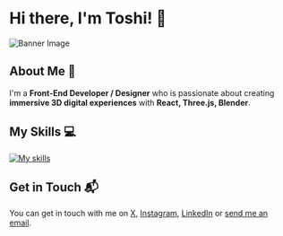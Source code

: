 # Hi there, I'm Toshi! 👋

![Banner Image](your_banner_image_url_here)

## About Me 🚀

I'm a **Front-End Developer / Designer** who is passionate about creating **immersive 3D digital experiences** with **React, Three.js, Blender**. 

## My Skills 💻 

[![My skills](https://skillicons.dev/icons?i=html,css,js,threejs,tailwind,react,cpp,blender,unreal,arduino)](https://skillicons.dev)

<!--
## Featured Projects ⚡

### [Portfolio website](project_1_link)

![Project 1 Screenshot](project_1_screenshot_url)

**[Project 1 Title]** is a **[brief project description]** built with **[technologies used]**. This project demonstrates my ability to **[skills demonstrated by the project]**. You can check out the repository [here](project_1_repository_link).

### [OBJECT Rotterdam](project_2_link)

![Project 2 Screenshot](project_2_screenshot_url)

**[Project 2 Title]** is a **[brief project description]** built with **[technologies used]**. This project showcases my skills in **[skills demonstrated by the project]**. You can check out the repository [here](project_2_repository_link).

-->

## Get in Touch 📬

You can get in touch with me on [X](https://x.com/toshihito_endo), [Instagram](https://www.instagram.com/toshihitoendo/), [LinkedIn](https://www.linkedin.com/in/toshihito-endo-a68a82172/) or [send me an email](toshihito.endo@gmail.com).
